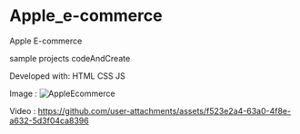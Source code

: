 # Apple_e-commerce
 Apple E-commerce

sample projects codeAndCreate

Developed with:
HTML CSS JS

Image : 
![AppleEcommerce](https://github.com/user-attachments/assets/5cae40ea-57bc-4071-88f3-41029446baf1)

Video :
https://github.com/user-attachments/assets/f523e2a4-63a0-4f8e-a632-5d3f04ca8396
